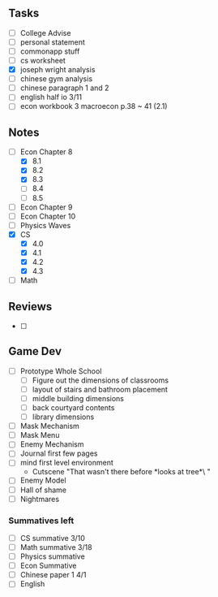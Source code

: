
## Tasks
- [ ] College Advise
- [ ] personal statement
- [ ] commonapp stuff
- [ ] cs worksheet
- [x] joseph wright analysis
- [ ] chinese gym analysis
- [ ] chinese paragraph 1 and 2
- [ ] english half io 3/11
- [ ] econ workbook 3 macroecon p.38 ~ 41 (2.1)

## Notes
- [ ] Econ Chapter 8
	- [x] 8.1
	- [x] 8.2
	- [x] 8.3
	- [ ] 8.4
	- [ ] 8.5
- [ ] Econ Chapter 9
- [ ] Econ Chapter 10
- [ ] Physics Waves
- [x] CS
	- [x] 4.0
	- [x] 4.1
	- [x] 4.2
	- [x] 4.3
- [ ] Math

## Reviews
- [ ] 

## Game Dev
- [ ] Prototype Whole School
	- [ ] Figure out the dimensions of classrooms
	- [ ] layout of stairs and bathroom placement
	- [ ] middle building dimensions
	- [ ] back courtyard contents
	- [ ] library dimensions
- [ ] Mask Mechanism
- [ ] Mask Menu
- [ ] Enemy Mechanism
- [ ] Journal first few pages
- [ ] mind first level environment
	- Cutscene "That wasn't there before \*looks at tree*\ "
- [ ] Enemy Model
- [ ] Hall of shame
- [ ] Nightmares

### Summatives left
- [ ] CS summative 3/10
- [ ] Math summative 3/18
- [ ] Physics summative
- [ ] Econ Summative
- [ ] Chinese paper 1 4/1
- [ ] English
